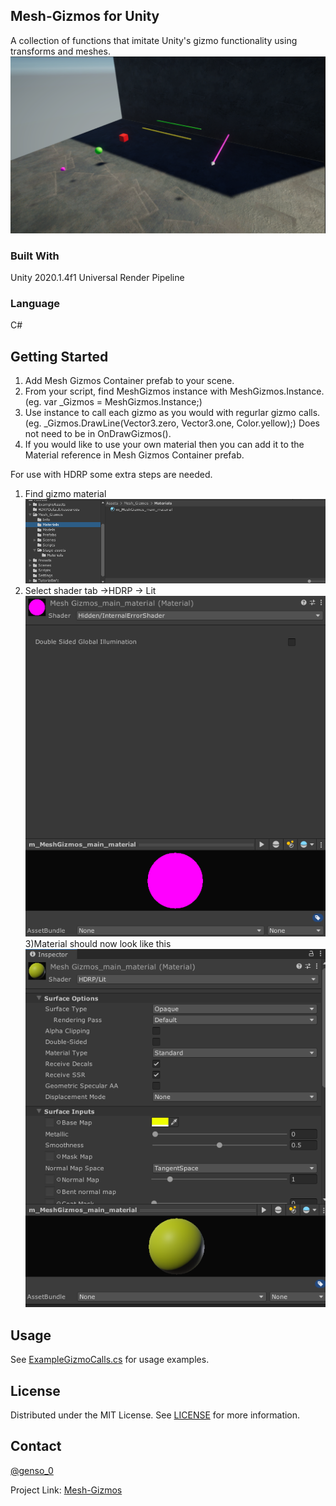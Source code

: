 <!-- ABOUT THE PROJECT -->
## Mesh-Gizmos for Unity 
A collection of functions that imitate Unity's gizmo functionality using transforms and meshes.
![alt text](https://github.com/Genso-0/Mesh-Gizmos/blob/master/Assets/Mesh_Gizmos/Project%20Information/Gizmos.PNG)

### Built With
Unity 2020.1.4f1 
Universal Render Pipeline

### Language
C#

<!-- GETTING STARTED -->
## Getting Started
1) Add Mesh Gizmos Container prefab to your scene.
2) From your script, find MeshGizmos instance with MeshGizmos.Instance.  (eg. var _Gizmos = MeshGizmos.Instance;)
3) Use instance to call each gizmo as you would with regurlar gizmo calls. (eg. _Gizmos.DrawLine(Vector3.zero, Vector3.one, Color.yellow);) Does not need to be in OnDrawGizmos().
4) If you would like to use your own material then you can add it to the Material reference in Mesh Gizmos Container prefab.

For use with HDRP some extra steps are needed. 
1) Find gizmo material
![alt text](https://github.com/Genso-0/Mesh-Gizmos/blob/master/Assets/Mesh_Gizmos/Project%20Information/Working%20with%20HDRP/1FindGizmoMaterial.PNG)
2) Select shader tab ->HDRP -> Lit
![alt text](https://github.com/Genso-0/Mesh-Gizmos/blob/master/Assets/Mesh_Gizmos/Project%20Information/Working%20with%20HDRP/2MaterialWithError.PNG)
3)Material should now look like this
![alt text](https://github.com/Genso-0/Mesh-Gizmos/blob/master/Assets/Mesh_Gizmos/Project%20Information/Working%20with%20HDRP/3MaterialWithNoErrorReadyForHDRP.PNG)
<!-- USAGE EXAMPLES -->
## Usage
See [ExampleGizmoCalls.cs](https://github.com/Genso-0/Mesh-Gizmos/blob/master/Assets/Mesh_Gizmos/Scripts/ExampleGizmoCalls.cs) for usage examples.

<!-- LICENSE -->
## License

Distributed under the MIT License. See [LICENSE](https://github.com/Genso-0/Mesh-Gizmos/blob/master/LICENSE) for more information.

<!-- CONTACT -->
## Contact

[@genso_0](https://twitter.com/genso_0)

Project Link: [Mesh-Gizmos](https://github.com/Genso-0/Mesh-Gizmos)
